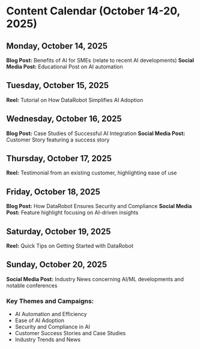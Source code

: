 # Content Calendar (October 14-20, 2025)

## Monday, October 14, 2025
**Blog Post:** Benefits of AI for SMEs (relate to recent AI developments)
**Social Media Post:** Educational Post on AI automation

## Tuesday, October 15, 2025
**Reel:** Tutorial on How DataRobot Simplifies AI Adoption

## Wednesday, October 16, 2025
**Blog Post:** Case Studies of Successful AI Integration
**Social Media Post:** Customer Story featuring a success story

## Thursday, October 17, 2025
**Reel:** Testimonial from an existing customer, highlighting ease of use

## Friday, October 18, 2025
**Blog Post:** How DataRobot Ensures Security and Compliance
**Social Media Post:** Feature highlight focusing on AI-driven insights

## Saturday, October 19, 2025
**Reel:** Quick Tips on Getting Started with DataRobot

## Sunday, October 20, 2025
**Social Media Post:** Industry News concerning AI/ML developments and notable conferences

### Key Themes and Campaigns:
- AI Automation and Efficiency
- Ease of AI Adoption
- Security and Compliance in AI
- Customer Success Stories and Case Studies
- Industry Trends and News